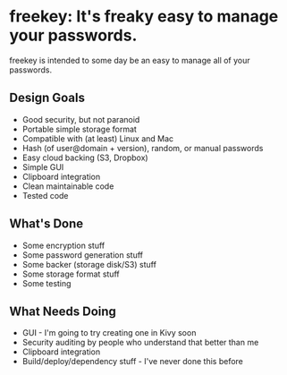 freekey: It's freaky easy to manage your passwords.
=======================

freekey is intended to some day be an easy to manage all of your
passwords.


Design Goals
------------

 - Good security, but not paranoid
 - Portable simple storage format
 - Compatible with (at least) Linux and Mac
 - Hash (of user@domain + version), random, or manual passwords
 - Easy cloud backing (S3, Dropbox)
 - Simple GUI
 - Clipboard integration
 - Clean maintainable code
 - Tested code


What's Done
-----------

 - Some encryption stuff
 - Some password generation stuff
 - Some backer (storage disk/S3) stuff
 - Some storage format stuff
 - Some testing


What Needs Doing
----------------

 - GUI - I'm going to try creating one in Kivy soon
 - Security auditing by people who understand that better than me
 - Clipboard integration
 - Build/deploy/dependency stuff - I've never done this before
